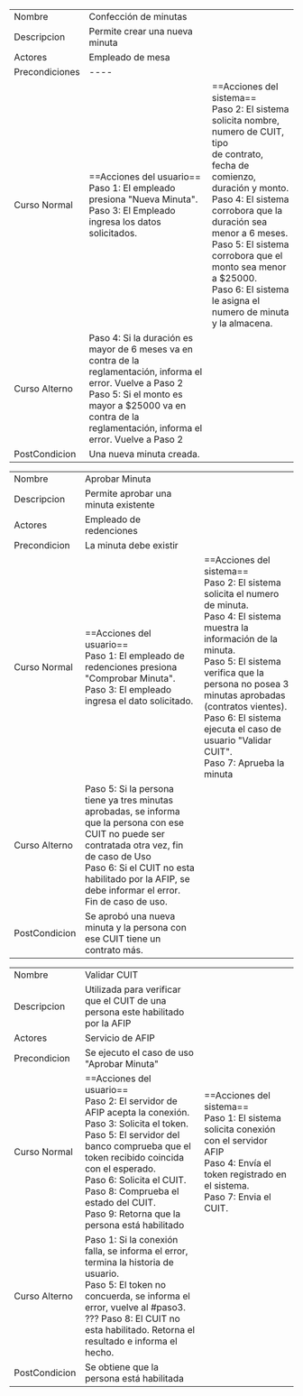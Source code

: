 
|                |                                                                                                                                                                                                                                |                                                                                                                                                                                                                                                                                                                                                        |
| -------------- | ------------------------------------------------------------------------------------------------------------------------------------------------------------------------------------------------------------------------------ | ------------------------------------------------------------------------------------------------------------------------------------------------------------------------------------------------------------------------------------------------------------------------------------------------------------------------------------------------------ |
| Nombre         | Confección de minutas                                                                                                                                                                                                          |                                                                                                                                                                                                                                                                                                                                                        |
| Descripcion    | Permite crear una nueva minuta                                                                                                                                                                                                 |                                                                                                                                                                                                                                                                                                                                                        |
| Actores        | Empleado de mesa                                                                                                                                                                                                               |                                                                                                                                                                                                                                                                                                                                                        |
| Precondiciones | ----                                                                                                                                                                                                                           |                                                                                                                                                                                                                                                                                                                                                        |
| Curso Normal   | ==Acciones del usuario==<br>Paso 1: El empleado presiona "Nueva Minuta".<br>Paso 3: El Empleado ingresa los datos solicitados.                                                                                                 | ==Acciones del sistema==<br>Paso 2: El sistema solicita nombre, numero de CUIT, tipo<br>de contrato, fecha de comienzo, duración y monto.<br>Paso 4: El sistema corrobora que la duración sea menor a 6 meses.<br>Paso 5: El sistema corrobora que el monto sea menor a $25000.<br>Paso 6: El sistema le asigna el numero de minuta y la almacena.<br> |
| Curso Alterno  | Paso 4: Si la duración es mayor de 6 meses va en contra de la reglamentación, informa el error. Vuelve a Paso 2 <br>Paso 5: Si el monto es mayor a $25000 va en contra de la reglamentación, informa el error. Vuelve a Paso 2 |                                                                                                                                                                                                                                                                                                                                                        |
| PostCondicion  | Una nueva minuta creada.                                                                                                                                                                                                       |                                                                                                                                                                                                                                                                                                                                                        |

|               |                                                                                                                                                                                                                                                         |                                                                                                                                                                                                                                                                                                                                       |
| ------------- | ------------------------------------------------------------------------------------------------------------------------------------------------------------------------------------------------------------------------------------------------------- | ------------------------------------------------------------------------------------------------------------------------------------------------------------------------------------------------------------------------------------------------------------------------------------------------------------------------------------- |
| Nombre        | Aprobar Minuta                                                                                                                                                                                                                                          |                                                                                                                                                                                                                                                                                                                                       |
| Descripcion   | Permite aprobar una minuta existente                                                                                                                                                                                                                    |                                                                                                                                                                                                                                                                                                                                       |
| Actores       | Empleado de redenciones                                                                                                                                                                                                                                 |                                                                                                                                                                                                                                                                                                                                       |
| Precondicion  | La minuta debe existir                                                                                                                                                                                                                                  |                                                                                                                                                                                                                                                                                                                                       |
| Curso Normal  | ==Acciones del usuario==<br>Paso 1: El empleado de redenciones presiona "Comprobar Minuta".<br>Paso 3: El empleado ingresa el dato solicitado.<br>                                                                                                      | ==Acciones del sistema==<br>Paso 2: El sistema solicita el numero de minuta.<br>Paso 4: El sistema muestra la información de la minuta.<br>Paso 5: El sistema verifica que la persona no posea 3 minutas aprobadas (contratos vientes).<br>Paso 6: El sistema ejecuta el caso de usuario "Validar CUIT".<br>Paso 7: Aprueba la minuta |
| Curso Alterno | Paso 5: Si la persona tiene ya tres minutas aprobadas, se informa que la persona con ese CUIT no puede ser contratada otra vez, fin de caso de Uso<br>Paso 6: Si el CUIT no esta habilitado por la AFIP, se debe informar el error. Fin de caso de uso. |                                                                                                                                                                                                                                                                                                                                       |
| PostCondicion | Se aprobó una nueva minuta y la persona con ese CUIT tiene un contrato más.                                                                                                                                                                             |                                                                                                                                                                                                                                                                                                                                       |

|               |                                                                                                                                                                                                                                                                                                                              |                                                                                                                                                                     |
| ------------- | ---------------------------------------------------------------------------------------------------------------------------------------------------------------------------------------------------------------------------------------------------------------------------------------------------------------------------- | ------------------------------------------------------------------------------------------------------------------------------------------------------------------- |
| Nombre        | Validar CUIT                                                                                                                                                                                                                                                                                                                 |                                                                                                                                                                     |
| Descripcion   | Utilizada para verificar que el CUIT de una persona este habilitado por la AFIP                                                                                                                                                                                                                                              |                                                                                                                                                                     |
| Actores       | Servicio de AFIP                                                                                                                                                                                                                                                                                                             |                                                                                                                                                                     |
| Precondicion  | Se ejecuto el caso de uso "Aprobar Minuta"                                                                                                                                                                                                                                                                                   |                                                                                                                                                                     |
| Curso Normal  | ==Acciones del usuario==<br>Paso 2: El servidor de AFIP acepta la conexión.<br>Paso 3: Solicita el token.<br>Paso 5: El servidor del banco comprueba que el token recibido coincida con el esperado.<br>Paso 6: Solicita el CUIT.<br>Paso 8: Comprueba el estado del CUIT.<br>Paso 9: Retorna que la persona está habilitado | ==Acciones del sistema==<br>Paso 1: El sistema solicita conexión con el servidor AFIP<br>Paso 4: Envía el token registrado en el sistema.<br>Paso 7: Envia el CUIT. |
| Curso Alterno | Paso 1: Si la conexión falla, se informa el error, termina la historia de usuario.<br>Paso 5: El token no concuerda, se informa el error, vuelve al #paso3.<br>??? Paso 8: El CUIT no esta habilitado. Retorna el resultado e informa el hecho.                                                                              |                                                                                                                                                                     |
| PostCondicion | Se obtiene que la persona está habilitada                                                                                                                                                                                                                                                                                    |                                                                                                                                                                     |
